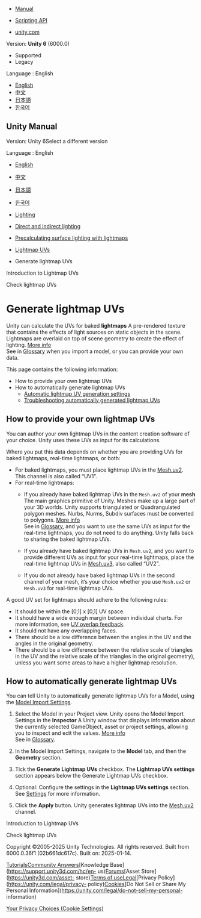 [](https://docs.unity3d.com)

  * [Manual](../Manual/index.html)
  * [Scripting API](../ScriptReference/index.html)

  * [unity.com](https://unity.com/)

Version: **Unity 6** (6000.0)

  * Supported
  * Legacy

Language : English

  * [English](/Manual/LightingGiUvs-GeneratingLightmappingUVs.html)
  * [中文](/cn/current/Manual/LightingGiUvs-GeneratingLightmappingUVs.html)
  * [日本語](/ja/current/Manual/LightingGiUvs-GeneratingLightmappingUVs.html)
  * [한국어](/kr/current/Manual/LightingGiUvs-GeneratingLightmappingUVs.html)

[](https://docs.unity3d.com)

## Unity Manual

Version: Unity 6Select a different version

Language : English

  * [English](/Manual/LightingGiUvs-GeneratingLightmappingUVs.html)
  * [中文](/cn/current/Manual/LightingGiUvs-GeneratingLightmappingUVs.html)
  * [日本語](/ja/current/Manual/LightingGiUvs-GeneratingLightmappingUVs.html)
  * [한국어](/kr/current/Manual/LightingGiUvs-GeneratingLightmappingUVs.html)

  * [Lighting](LightingOverview.html)
  * [Direct and indirect lighting](direct-and-indirect-lighting.html)
  * [Precalculating surface lighting with lightmaps](Lightmapping-landing.html)
  * [Lightmap UVs](LightingGiUvs-landing.html)
  * Generate lightmap UVs

[](LightingGiUvs.html)

Introduction to Lightmap UVs

[](LightingGiUvs-visualizing.html)

Check lightmap UVs

# Generate lightmap UVs

Unity can calculate the UVs for baked **lightmaps** A pre-rendered texture
that contains the effects of light sources on static objects in the scene.
Lightmaps are overlaid on top of scene geometry to create the effect of
lighting. [More info](Lightmapping.html)  
See in [Glossary](Glossary.html#Lightmap) when you import a model, or you can
provide your own data.

This page contains the following information:

  * How to provide your own lightmap UVs
  * How to automatically generate lightmap UVs
    * [Automatic lightmap UV generation settings](LightingGiUvs-Reference.html)
    * [Troubleshooting automatically generated lightmap UVs](LightingGiUVs-Troubleshooting.html)

## How to provide your own lightmap UVs

You can author your own lightmap UVs in the content creation software of your
choice. Unity uses these UVs as input for its calculations.

Where you put this data depends on whether you are providing UVs for baked
lightmaps, real-time lightmaps, or both:

  * For baked lightmaps, you must place lightmap UVs in the [Mesh.uv2](../ScriptReference/Mesh-uv2.html). This channel is also called “UV1”.
  * For real-time lightmaps: 
    * If you already have baked lightmap UVs in the `Mesh.uv2` of your **mesh** The main graphics primitive of Unity. Meshes make up a large part of your 3D worlds. Unity supports triangulated or Quadrangulated polygon meshes. Nurbs, Nurms, Subdiv surfaces must be converted to polygons. [More info](mesh.html)  
See in [Glossary](Glossary.html#Mesh), and you want to use the same UVs as
input for the real-time lightmaps, you do not need to do anything. Unity falls
back to sharing the baked lightmap UVs.

    * If you already have baked lightmap UVs in `Mesh.uv2`, and you want to provide different UVs as input for your real-time lightmaps, place the real-time lightmap UVs in [Mesh.uv3](../ScriptReference/Mesh-uv3.html), also called “UV2”.
    * If you do not already have baked lightmap UVs in the second channel of your mesh, it’s your choice whether you use `Mesh.uv2` or `Mesh.uv3` for real-time lightmap UVs.

A good UV set for lightmaps should adhere to the following rules:

  * It should be within the [0,1] x [0,1] UV space.
  * It should have a wide enough margin between individual charts. For more information, see [UV overlap feedback](ProgressiveLightmapper-UVOverlap.html).
  * It should not have any overlapping faces.
  * There should be a low difference between the angles in the UV and the angles in the original geometry.
  * There should be a low difference between the relative scale of triangles in the UV and the relative scale of the triangles in the original geometry), unless you want some areas to have a higher lightmap resolution.

## How to automatically generate lightmap UVs

You can tell Unity to automatically generate lightmap UVs for a Model, using
the [Model Import Settings](class-FBXImporter.html).

  1. Select the Model in your Project view. Unity opens the Model Import Settings in the **Inspector** A Unity window that displays information about the currently selected GameObject, asset or project settings, allowing you to inspect and edit the values. [More info](UsingTheInspector.html)  
See in [Glossary](Glossary.html#Inspector).

  2. In the Model Import Settings, navigate to the **Model** tab, and then the **Geometry** section.
  3. Tick the **Generate Lightmap UVs** checkbox. The **Lightmap UVs settings** section appears below the Generate Lightmap UVs checkbox.
  4. Optional: Configure the settings in the **Lightmap UVs settings** section. See [Settings](LightingGiUvs-Reference.html) for more information.
  5. Click the **Apply** button. Unity generates lightmap UVs into the [Mesh.uv2](../ScriptReference/Mesh-uv2.html) channel.

[](LightingGiUvs.html)

Introduction to Lightmap UVs

[](LightingGiUvs-visualizing.html)

Check lightmap UVs

Copyright ©2005-2025 Unity Technologies. All rights reserved. Built from
6000.0.36f1 (02b661dc617c). Built on: 2025-01-14.

[Tutorials](https://learn.unity.com/)[Community
Answers](https://answers.unity3d.com)[Knowledge
Base](https://support.unity3d.com/hc/en-
us)[Forums](https://forum.unity3d.com)[Asset Store](https://unity3d.com/asset-
store)[Terms of
use](https://docs.unity3d.com/Manual/TermsOfUse.html)[Legal](https://unity.com/legal)[Privacy
Policy](https://unity.com/legal/privacy-
policy)[Cookies](https://unity.com/legal/cookie-policy)[Do Not Sell or Share
My Personal Information](https://unity.com/legal/do-not-sell-my-personal-
information)

[Your Privacy Choices (Cookie Settings)](javascript:void\(0\);)

